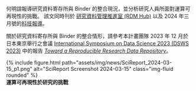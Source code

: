 何明諠報導研究資料寄存所與 Binder 的整合現況，並分析研究人員所面對運算可再現性的挑戰。 該文同時刊於 [研究資料管理推進室 (RDM Hub)](https://rdm.depositar.io/zh_TW/news/20240315-computational-reproducibility-with-binder) 以及 2024 年三月號的[科技報導](https://www.scimonth.com.tw/archives/8841)。

關於研究資料寄存所與 Binder 的整合情形，請參考本計畫團隊 2023 年 12 月於日本東京舉行之會議 [International Symposium on Data Science 2023 (DSWS 2023)](https://ds.rois.ac.jp/article/dsws_2023) 中的報告 _[Toward a Reproducible Research Data Repository](https://pid.depositar.io/ark:37281/k5s779b7d)_。

<div class="row">
    <div class="col-sm mt-3 mt-md-0">
        {% include figure.html path="assets/img/news/SciReport_2024-03-15_p1.png" alt="SciReport Screenshot 2024-03-15" class="img-fluid rounded" %}
    </div>
</div>
<div class="caption">
    <b>運算可再現性於研究的挑戰</b>
</div>
